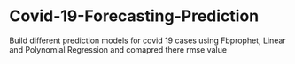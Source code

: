 # Covid-19-Forecasting-Prediction
Build different prediction models for covid 19 cases using Fbprophet, Linear and Polynomial Regression and comapred there rmse value

